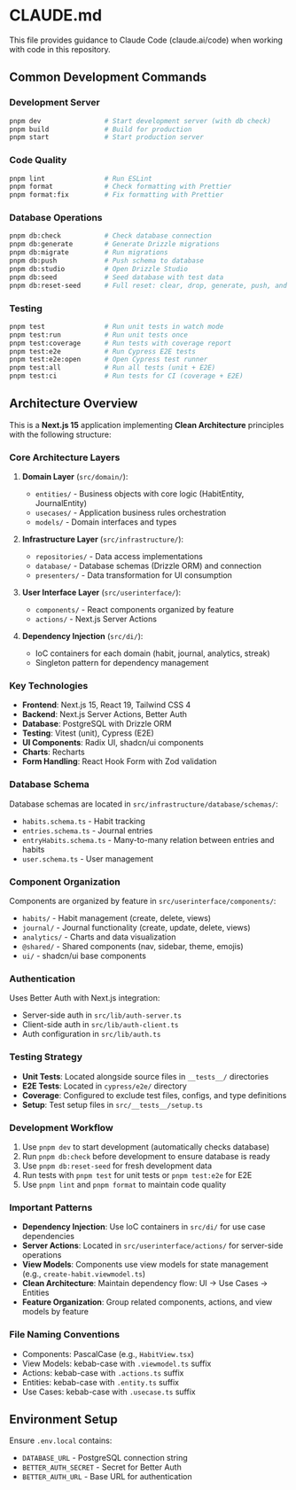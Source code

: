 # CLAUDE.md

This file provides guidance to Claude Code (claude.ai/code) when working with code in this repository.

## Common Development Commands

### Development Server
```bash
pnpm dev                # Start development server (with db check)
pnpm build              # Build for production
pnpm start              # Start production server
```

### Code Quality
```bash
pnpm lint               # Run ESLint
pnpm format             # Check formatting with Prettier
pnpm format:fix         # Fix formatting with Prettier
```

### Database Operations
```bash
pnpm db:check           # Check database connection
pnpm db:generate        # Generate Drizzle migrations
pnpm db:migrate         # Run migrations
pnpm db:push            # Push schema to database
pnpm db:studio          # Open Drizzle Studio
pnpm db:seed            # Seed database with test data
pnpm db:reset-seed      # Full reset: clear, drop, generate, push, and seed
```

### Testing
```bash
pnpm test               # Run unit tests in watch mode
pnpm test:run           # Run unit tests once
pnpm test:coverage      # Run tests with coverage report
pnpm test:e2e           # Run Cypress E2E tests
pnpm test:e2e:open      # Open Cypress test runner
pnpm test:all           # Run all tests (unit + E2E)
pnpm test:ci            # Run tests for CI (coverage + E2E)
```

## Architecture Overview

This is a **Next.js 15** application implementing **Clean Architecture** principles with the following structure:

### Core Architecture Layers

1. **Domain Layer** (`src/domain/`):
   - `entities/` - Business objects with core logic (HabitEntity, JournalEntity)
   - `usecases/` - Application business rules orchestration
   - `models/` - Domain interfaces and types

2. **Infrastructure Layer** (`src/infrastructure/`):
   - `repositories/` - Data access implementations
   - `database/` - Database schemas (Drizzle ORM) and connection
   - `presenters/` - Data transformation for UI consumption

3. **User Interface Layer** (`src/userinterface/`):
   - `components/` - React components organized by feature
   - `actions/` - Next.js Server Actions

4. **Dependency Injection** (`src/di/`):
   - IoC containers for each domain (habit, journal, analytics, streak)
   - Singleton pattern for dependency management

### Key Technologies

- **Frontend**: Next.js 15, React 19, Tailwind CSS 4
- **Backend**: Next.js Server Actions, Better Auth
- **Database**: PostgreSQL with Drizzle ORM
- **Testing**: Vitest (unit), Cypress (E2E)
- **UI Components**: Radix UI, shadcn/ui components
- **Charts**: Recharts
- **Form Handling**: React Hook Form with Zod validation

### Database Schema

Database schemas are located in `src/infrastructure/database/schemas/`:
- `habits.schema.ts` - Habit tracking
- `entries.schema.ts` - Journal entries
- `entryHabits.schema.ts` - Many-to-many relation between entries and habits
- `user.schema.ts` - User management

### Component Organization

Components are organized by feature in `src/userinterface/components/`:
- `habits/` - Habit management (create, delete, views)
- `journal/` - Journal functionality (create, update, delete, views)
- `analytics/` - Charts and data visualization
- `@shared/` - Shared components (nav, sidebar, theme, emojis)
- `ui/` - shadcn/ui base components

### Authentication

Uses Better Auth with Next.js integration:
- Server-side auth in `src/lib/auth-server.ts`
- Client-side auth in `src/lib/auth-client.ts`
- Auth configuration in `src/lib/auth.ts`

### Testing Strategy

- **Unit Tests**: Located alongside source files in `__tests__/` directories
- **E2E Tests**: Located in `cypress/e2e/` directory
- **Coverage**: Configured to exclude test files, configs, and type definitions
- **Setup**: Test setup files in `src/__tests__/setup.ts`

### Development Workflow

1. Use `pnpm dev` to start development (automatically checks database)
2. Run `pnpm db:check` before development to ensure database is ready
3. Use `pnpm db:reset-seed` for fresh development data
4. Run tests with `pnpm test` for unit tests or `pnpm test:e2e` for E2E
5. Use `pnpm lint` and `pnpm format` to maintain code quality

### Important Patterns

- **Dependency Injection**: Use IoC containers in `src/di/` for use case dependencies
- **Server Actions**: Located in `src/userinterface/actions/` for server-side operations
- **View Models**: Components use view models for state management (e.g., `create-habit.viewmodel.ts`)
- **Clean Architecture**: Maintain dependency flow: UI → Use Cases → Entities
- **Feature Organization**: Group related components, actions, and view models by feature

### File Naming Conventions

- Components: PascalCase (e.g., `HabitView.tsx`)
- View Models: kebab-case with `.viewmodel.ts` suffix
- Actions: kebab-case with `.actions.ts` suffix
- Entities: kebab-case with `.entity.ts` suffix
- Use Cases: kebab-case with `.usecase.ts` suffix

## Environment Setup

Ensure `.env.local` contains:
- `DATABASE_URL` - PostgreSQL connection string
- `BETTER_AUTH_SECRET` - Secret for Better Auth
- `BETTER_AUTH_URL` - Base URL for authentication